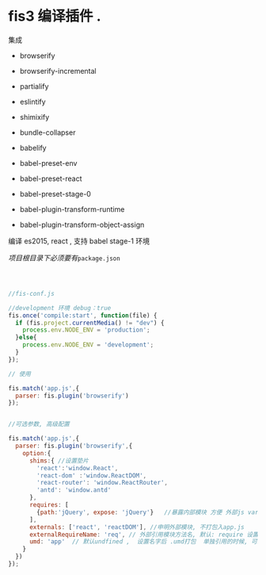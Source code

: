 # fis3 编译插件 .

集成

- browserify
- browserify-incremental
- partialify
- eslintify
- shimixify
- bundle-collapser

- babelify
- babel-preset-env
- babel-preset-react
- babel-preset-stage-0
- babel-plugin-transform-runtime
- babel-plugin-transform-object-assign

编译 es2015, react , 支持 babel stage-1 环境


*项目根目录下必须要有*`package.json`

```javascript



//fis-conf.js

//development 环境 debug：true
fis.once('compile:start', function(file) {
  if (fis.project.currentMedia() != "dev") {
    process.env.NODE_ENV = 'production';
  }else{
    process.env.NODE_ENV = 'development';
  }
});

// 使用

fis.match('app.js',{
  parser: fis.plugin('browserify')
});


//可选参数, 高级配置

fis.match('app.js',{
  parser: fis.plugin('browserify',{
    option:{
      shims:{ //设置垫片   
        'react':'window.React',
        'react-dom' :'window.ReactDOM',
        'react-router': 'window.ReactRouter',
        'antd': 'window.antd'
      },
      requires: [
        {path:'jQuery', expose: 'jQuery'}   //暴露内部模块 方便 外部js var $ = require('jQuery')
      ],
      externals: ['react', 'reactDOM'], //申明外部模块, 不打包入app.js
      externalRequireName: 'req', // 外部引用模块方法名, 默认: require 设置为req后 require 外部模块:  var $ = req('jQuery');
      umd: 'app'  // 默认undfined ,  设置名字后 .umd打包  单独引用的时候, 可以访问 window.app
    }
  })
});






```
